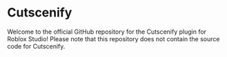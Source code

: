 # Cutscenify
Welcome to the official GitHub repository for the Cutscenify plugin for Roblox Studio! Please note that this repository does not contain the source code for Cutscenify.
